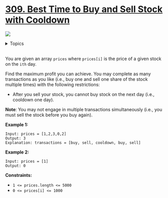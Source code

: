 # [309. Best Time to Buy and Sell Stock with Cooldown](https://leetcode-cn.com/problems/best-time-to-buy-and-sell-stock-with-cooldown/)

![](https://img.shields.io/badge/Difficulty-Medium-F8AF40.svg)

<details>
<summary>Topics</summary>

* [`Array`](https://leetcode.com/tag/array/)
* [`Dynamic Programming`](https://leetcode.com/tag/dynamic-programming/)

</details>
<br />

You are given an array `prices` where `prices[i]` is the price of a given stock on the `ith` day.

Find the maximum profit you can achieve. You may complete as many transactions as you like (i.e., buy one and sell one share of the stock multiple times) with the following restrictions:

 + After you sell your stock, you cannot buy stock on the next day (i.e., cooldown one day).

**Note**: You may not engage in multiple transactions simultaneously (i.e., you must sell the stock before you buy again).

**Example 1:**

```
Input: prices = [1,2,3,0,2]
Output: 3
Explanation: transactions = [buy, sell, cooldown, buy, sell]
```

**Example 2:**

```
Input: prices = [1]
Output: 0
```

**Constraints:**

 + `1 <= prices.length <= 5000`
 + `0 <= prices[i] <= 1000`
